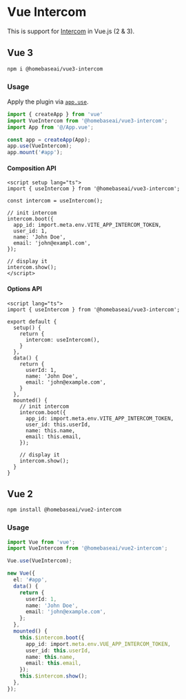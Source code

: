 # Vue Intercom

This is support for [Intercom](https://www.intercom.com/) in Vue.js (2 & 3).

## Vue 3

```sh
npm i @homebaseai/vue3-intercom
```

### Usage

Apply the plugin via [`app.use`](https://vuejs.org/api/application.html#app-use).

```ts
import { createApp } from 'vue'
import VueIntercom from '@homebaseai/vue3-intercom';
import App from '@/App.vue';

const app = createApp(App);
app.use(VueIntercom);
app.mount('#app');
```

#### Composition API

```vue
<script setup lang="ts">
import { useIntercom } from '@homebaseai/vue3-intercom';

const intercom = useIntercom();

// init intercom
intercom.boot({
  app_id: import.meta.env.VITE_APP_INTERCOM_TOKEN,
  user_id: 1,
  name: 'John Doe',
  email: 'john@exampl.com',
});

// display it
intercom.show();
</script>
```

#### Options API

```vue
<script lang="ts">
import { useIntercom } from '@homebaseai/vue3-intercom';

export default {
  setup() {
    return {
      intercom: useIntercom(),
    }
  },
  data() {
    return {
      userId: 1,
      name: 'John Doe',
      email: 'john@example.com',
    }
  },
  mounted() {
    // init intercom
    intercom.boot({
      app_id: import.meta.env.VITE_APP_INTERCOM_TOKEN,
      user_id: this.userId,
      name: this.name,
      email: this.email,
    });

    // display it
    intercom.show();
  }
}
```

## Vue 2


```sh
npm install @homebaseai/vue2-intercom
```

### Usage

```ts
import Vue from 'vue';
import VueIntercom from '@homebaseai/vue2-intercom';

Vue.use(VueIntercom);
```

```ts
new Vue({
  el: '#app',
  data() {
    return {
      userId: 1,
      name: 'John Doe',
      email: 'john@example.com',
    };
  },
  mounted() {
    this.$intercom.boot({
      app_id: import.meta.env.VUE_APP_INTERCOM_TOKEN,
      user_id: this.userId,
      name: this.name,
      email: this.email,
    });
    this.$intercom.show();
  },
});
```

